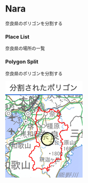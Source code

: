 Nara
===============

奈良県のポリゴンを分割する

### Place List

奈良県の場所の一覧

### Polygon Split

奈良県のポリゴンを分割する

![splited_polygons](https://github.com/ohwada/World_Countries/blob/main/geoPandas/polygon_explode/nara/polygon_split/screenshots/splited_polygons.png)

